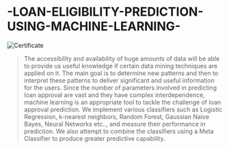 # -LOAN-ELIGIBILITY-PREDICTION-USING-MACHINE-LEARNING-

![Certificate](/images/logo.png)

>The accessibility and availability of huge amounts of data will be
able to provide us useful knowledge if certain data mining techniques
are applied on it. The main goal is to determine new patterns and then
to interpret these patterns to deliver significant and useful information
for the users. Since the number of parameters involved in predicting
loan approval are vast and they have complex interdependence, machine learning is an appropriate tool to tackle the challenge of loan
approval prediction. We implement various classifiers such as Logistic Regression, k-nearest neighbors, Random Forest, Gaussian Naive
Bayes, Neural Networks etc.., and measure their performance in prediction. We also attempt to combine the classifiers using a Meta Classifier to produce greater predictive capability.

